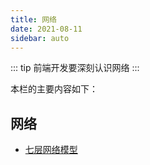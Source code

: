 ```yaml
---
title: 网络
date: 2021-08-11
sidebar: auto
---
```

::: tip
前端开发要深刻认识网络
:::

本栏的主要内容如下：
## 网络
- [七层网络模型](./netmodle.md)
